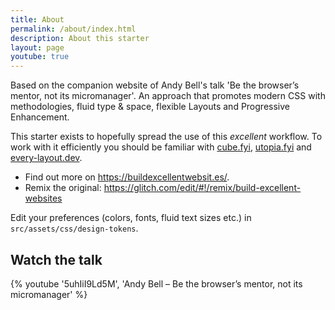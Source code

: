 ```yaml
---
title: About
permalink: /about/index.html
description: About this starter
layout: page
youtube: true
---
```


Based on the companion website of Andy Bell's talk 'Be the browser’s mentor, not its micromanager'.
An approach that promotes modern CSS with methodologies, fluid type & space, flexible Layouts and Progressive Enhancement.

This starter exists to hopefully spread the use of this _excellent_ workflow. To work with it efficiently you should be familiar with [cube.fyi](https://cube.fyi/), [utopia.fyi](https://utopia.fyi/) and [every-layout.dev](https://every-layout.dev/).

- Find out more on https://buildexcellentwebsit.es/.
- Remix the original: https://glitch.com/edit/#!/remix/build-excellent-websites

Edit your preferences (colors, fonts, fluid text sizes etc.) in `src/assets/css/design-tokens`.

## Watch the talk

{% youtube '5uhIiI9Ld5M', 'Andy Bell – Be the browser’s mentor, not its micromanager' %}
